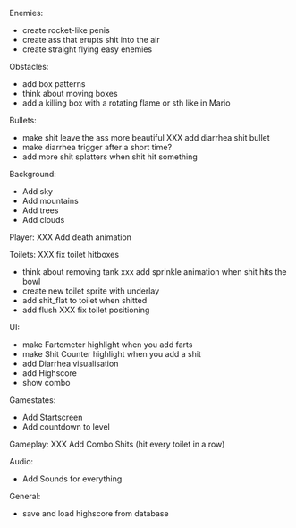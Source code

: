 Enemies:
- create rocket-like penis
- create ass that erupts shit into the air
- create straight flying easy enemies

Obstacles:
- add box patterns
- think about moving boxes
- add a killing box with a rotating flame or sth like in Mario

Bullets:
- make shit leave the ass more beautiful
XXX add diarrhea shit bullet
- make diarrhea trigger after a short time?
- add more shit splatters when shit hit something

Background:
- Add sky
- Add mountains
- Add trees
- Add clouds

Player:
XXX Add death animation

Toilets:
XXX fix toilet hitboxes
- think about removing tank
xxx add sprinkle animation when shit hits the bowl
- create new toilet sprite with underlay
- add shit_flat to toilet when shitted
- add flush
XXX fix toilet positioning

UI:
- make Fartometer highlight when you add farts
- make Shit Counter highlight when you add a shit
- add Diarrhea visualisation
- add Highscore
- show combo
 
Gamestates:
- Add Startscreen
- Add countdown to level

Gameplay:
XXX Add Combo Shits (hit every toilet in a row)

Audio:
- Add Sounds for everything

General:
- save and load highscore from database